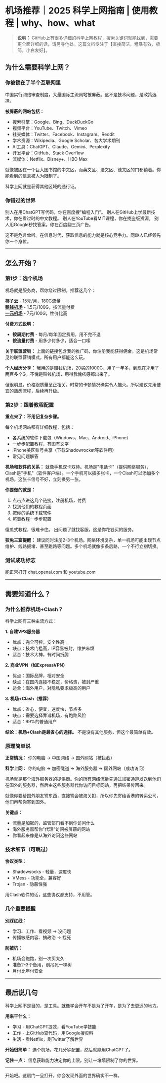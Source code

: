 # 机场推荐｜2025 科学上网指南 | 使用教程 | why、how、what

> **说明：** GitHub上有很多详细的科学上网教程，搜索关键词就能找到，需要更全面详细的话，请另寻他处。这篇文档专注于【直接简洁，粗暴有效，极简，小白友好】。

## 为什么需要科学上网？

### 你被锁在了半个互联网里

中国实行网络审查制度，大量国际主流网站被屏蔽。这不是技术问题，是政策选择。

**被屏蔽的网站包括：**
- 搜索引擎：Google、Bing、DuckDuckGo  
- 视频平台：YouTube、Twitch、Vimeo
- 社交媒体：Twitter、Facebook、Instagram、Reddit
- 学术资源：Wikipedia、Google Scholar、各大学术期刊
- AI工具：ChatGPT、Claude、Gemini、Perplexity
- 开发平台：GitHub、Stack Overflow
- 流媒体：Netflix、Disney+、HBO Max

就像被困在一个巨大图书馆的中文区，而英文区、法文区、德文区的门都锁着。你能看到的信息被人为限制了。

科学上网就是获得其他区域的通行证。

### 你错过的世界

别人在用ChatGPT写代码，你在百度搜"编程入门"。
别人在GitHub上学最新技术，你在看过时的中文教程。
别人在YouTube看MIT课程，你在找盗版资源。
别人用Google秒找答案，你在百度翻三页广告。


这不是危言耸听。在信息时代，获取信息的能力就是核心竞争力。同龄人已经领先你一个身位。

---

## 怎么开始？

### 第1步：选个机场

机场就是服务商，帮你绕过限制。推荐这几个：

**[椰子云](https://coconut.trafficmanager.net/#/register?code=IesyzaHE)** - 15元/月，180G流量  
**[赔钱机场](https://pqjc.site/#/register?code=7XVhXuho)** - 1.5元/100G，按流量付费  
**[一元机场](https://vgvg.vg#/register?code=dxUkdia7)** - 7元/100G，性价比高

**付费方式说明：**
- **按周期付费** - 每月/每年固定费用，用不完不退
- **按流量付费** - 用多少付多少，适合一口嗦

**关于联盟营销：** 上面的链接包含我的推广码，你注册我能获得佣金。这是机场常见的联盟营销模式，所有用户都能这么玩。

**个人经历分享：**
我用的是赔钱机场，20买的1000G，用了一年多，到现在才用了两百多个G。不愧是赔钱机场，用得我愧疚感都出来了。

但很明显，价格跟质量呈正相关。时常的卡顿情况确实令人恼火。所以建议先用便宜的熟悉流程，后续再升级。

### 第2步：跟着教程配置

**重点来了：不用记复杂步骤。**

每个机场网站都有详细教程，包括：
- 各系统的软件下载包（Windows、Mac、Android、iPhone）
- 一步步配置教程，有图有文字
- iPhone美区账号共享（下载Shadowrocket等软件用）
- 常见问题解答

**机场和软件的关系：**
就像手机双卡双待。机场是"电话卡"（提供网络服务），Clash是"手机"（软件客户端）。一个手机可以插多张卡，一个Clash可以添加多个机场。这张卡信号不好，立刻换另一张。

**你要做的就是：**
1. 点击点进这几个链接，注册机场，付费
2. 找到他们的教程页面
3. 按你的系统下载软件
4. 照着教程一步步配置

傻瓜式教程，很难卡住。
出问题了就找客服，这是你花钱买的服务。

**狡兔三窟提醒：**
建议同时注册2-3个机场。网络环境复杂，单一机场可能出现节点维护、线路拥堵、甚至跑路等问题。多个机场就像多条后路，一个不行立刻切换。

### 测试成功标志
能正常打开 chat.openai.com 和 youtube.com

---

## 需要知道什么？


### 为什么推荐机场+Clash？

科学上网有三种主流方式：

**1. 自建VPS服务器**
- 优点：完全可控，安全性高
- 缺点：技术门槛高，IP容易被封，维护麻烦
- 适合：技术大神，有时间折腾

**2. 商业VPN（如ExpressVPN）**  
- 优点：国际品牌，相对安全
- 缺点：在国内连接不稳定，价格贵，被封严重
- 适合：海外用户，对隐私要求极高的用户

**3. 机场+Clash（推荐）**
- 优点：省心，便宜，速度快，节点多
- 缺点：需要选择靠谱机场，有跑路风险
- 适合：99%的普通用户

**结论：机场+Clash是最省心的选择。** 不是没有其他服务，但这个最简单有效。


### 原理简单说

**正常情况：**
你的电脑 → 中国网络 → 国外网站（被拦截）

**科学上网：**
你的电脑 → 加密隧道 → 海外服务器 → 国外网站（成功访问）

机场就是那个海外服务器的提供商。你的所有网络流量先通过加密通道发送到他们在国外的服务器，然后由这些服务器代你访问目标网站，再把结果传回来。

就像你要给国外朋友寄东西，直接寄会被海关扣，所以你先寄给香港的转运公司，他们再帮你寄到国外。

**关键点：**
- 流量是加密的，监管部门看不到你访问什么
- 海外服务器帮你"代理"访问被屏蔽的网站
- 你看起来像是从海外访问这些网站

### 技术细节（可跳过）

**协议类型：**
- Shadowsocks - 轻量，速度快
- VMess - 功能全，兼容好  
- Trojan - 隐蔽性强

用Clash软件的话，这些协议都支持，不用管。

### 几个重要提醒

**别踩红线：**
- 学习、工作、看视频 → 没问题
- 传播敏感内容、搞政治 → 找死

**防被坑：**
- 机场会跑路，别一次买太久
- 准备2-3个备用，别吊死一棵树
- 月付比年付安全

---

## 最后说几句

科学上网不是目的，是工具。就像学会开车不是为了开车，是为了去更远的地方。

**用来干什么：**
- 学习 - 用ChatGPT提效，看YouTube学技能
- 工作 - 上GitHub查代码，用Google搜资料  
- 生活 - 看Netflix，刷Twitter了解世界

**开始很简单：**
选个机场，花几分钟配置，然后就能用ChatGPT了。

**记住一点：**
信息获取能力决定你的上限。别让一堵墙限制了你的世界。

---

开始吧。这扇门一旦打开，你会发现外面的世界确实不一样。